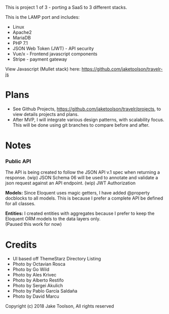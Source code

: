 This is project 1 of 3 - porting a SaaS to 3 different stacks.

This is the LAMP port and includes:
- Linux
- Apache2
- MariaDB
- PHP 7.1
- JSON Web Token (JWT) - API security
- Vue/x - Frontend javascript components
- Stripe - payment gateway

View Javascript (Mullet stack) here: https://github.com/jaketoolson/travelr-js

# Plans
- See Github Projects, https://github.com/jaketoolson/travelr/projects, to view details projects and plans.
- After MVP, I will integrate various design patterns, with scalability focus.  This will be done using git branches to compare before and after.

# Notes
### Public API ###
The API is being created to follow the JSON API v.1 spec when returning a response.
(wip) JSON Schema 06 will be used to annotate and validate a json request against an API endpoint.
(wip) JWT Authorization    

****Models:****
Since Eloquent uses magic getters, I have added @property docblocks to all models. This is because I prefer a complete API be defined for all classes.

****Entities:****
I created entities with aggregates because I prefer to keep the Eloquent ORM models to the data layers only.  
(Paused this work for now)

# Credits
- UI based off ThemeStarz Directory Listing
- Photo by Octavian Rosca
- Photo by Go Wild
- Photo by Ales Krivec
- Photo by Alberto Restifo
- Photo by Sergei Akulich
- Photo by Pablo García Saldaña
- Photo by David Marcu

Copyright (c) 2018 Jake Toolson, All rights reserved
